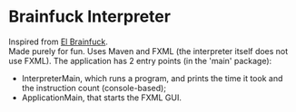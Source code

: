 # Brainfuck Interpreter
Inspired from <a href="https://copy.sh/brainfuck">El Brainfuck</a>.
<br>
Made purely for fun. Uses Maven and FXML (the interpreter itself does not use FXML). 
The application has 2 entry points (in the 'main' package):
 - InterpreterMain, which runs a program, and prints the time it took and the instruction count (console-based);
 - ApplicationMain, that starts the FXML GUI.
